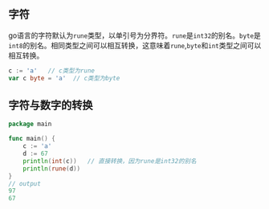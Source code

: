 ## 字符

go语言的字符默认为`rune`类型，以单引号为分界符。`rune`是`int32`的别名。`byte`是`int8`的别名。相同类型之间可以相互转换，这意味着`rune`,`byte`和`int`类型之间可以相互转换。

```go
c := 'a'   // c类型为rune
var c byte = 'a'  // c类型为byte
```

## 字符与数字的转换

```go
package main

func main() {
	c := 'a'
	d := 67
	println(int(c))   // 直接转换，因为rune是int32的别名
	println(rune(d))
}
// output
97
67

```

